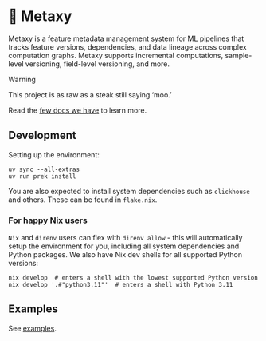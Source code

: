 # 🌌 Metaxy

Metaxy is a feature metadata management system for ML pipelines that tracks feature versions, dependencies, and data lineage across complex computation graphs. Metaxy supports incremental computations, sample-level versioning, field-level versioning, and more.

> [!WARNING]
> This project is as raw as a steak still saying ‘moo.’

Read the [few docs we have](https://anam-org.github.io/metaxy) to learn more.

## Development

Setting up the environment:

```shell
uv sync --all-extras
uv run prek install
```

You are also expected to install system dependencies such as `clickhouse` and others. These can be found in `flake.nix`.

### For happy Nix users

`Nix` and `direnv` users can flex with `direnv allow` - this will automatically setup the environment for you, including all system dependencies and Python packages. We also have Nix dev shells for all supported Python versions:

```shell
nix develop  # enters a shell with the lowest supported Python version
nix develop '.#"python3.11"'  # enters a shell with Python 3.11
```

## Examples

See [examples](https://github.com/anam-org/metaxy/tree/main/examples).

